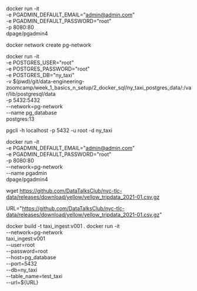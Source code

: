 

docker run -it \
    -e PGADMIN_DEFAULT_EMAIL="admin@admin.com" \
    -e PGADMIN_DEFAULT_PASSWORD="root" \
    -p 8080:80 \
    dpage/pgadmin4

docker network create pg-network

docker run -it \
    -e POSTGRES_USER="root" \
    -e POSTGRES_PASSWORD="root" \
    -e POSTGRES_DB="ny_taxi" \
    -v $(pwd)/git/data-engineering-zoomcamp/week_1_basics_n_setup/2_docker_sql/ny_taxi_postgres_data/:/var/lib/postgresql/data \
    -p 5432:5432 \
    --network=pg-network \
    --name pg_database \
    postgres:13

pgcli -h localhost -p 5432 -u root -d ny_taxi


docker run -it \
    -e PGADMIN_DEFAULT_EMAIL="admin@admin.com" \
    -e PGADMIN_DEFAULT_PASSWORD="root" \
    -p 8080:80 \
    --network=pg-network \
    --name pgadmin \
    dpage/pgadmin4

wget https://github.com/DataTalksClub/nyc-tlc-data/releases/download/yellow/yellow_tripdata_2021-01.csv.gz 

URL="https://github.com/DataTalksClub/nyc-tlc-data/releases/download/yellow/yellow_tripdata_2021-01.csv.gz"

docker build -t taxi_ingest:v001 .
docker run -it \
    --network=pg-network \
    taxi_ingest:v001 \
        --user=root \
        --password=root \
        --host=pg_database \
        --port=5432 \
        --db=ny_taxi \
        --table_name=test_taxi \
        --url=${URL}